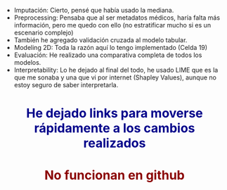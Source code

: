 - Imputación: Cierto, pensé que había usado la mediana.
- Preprocessing: Pensaba que al ser metadatos médicos, haría falta más información, pero me quedo con ello (no estratificar mucho si es un escenario complejo)
- También he agregado validación cruzada al modelo tabular.
- Modeling 2D: Toda la razón aquí lo tengo implementado (Celda 19)
- Evaluación: He realizado una comparativa completa de todos los modelos.
- Interpretability: Lo he dejado al final del todo, he usado LIME que es la que me sonaba y una que vi por internet (Shapley Values), aunque no estoy seguro de saber interpretarla.

# <div align="center" style="color: darkblue"> He dejado links para moverse rápidamente a los cambios realizados</div>
# <div align="center" style="color: darkred"> No funcionan en github</div>